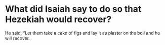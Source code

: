 # What did Isaiah say to do so that Hezekiah would recover?

He said, “Let them take a cake of figs and lay it as plaster on the boil and he will recover.
